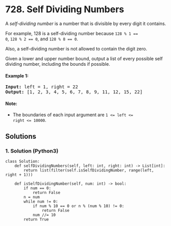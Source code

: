 # 728. Self Dividing Numbers
A *self-dividing number* is a number that is divisible by every digit it contains.

For example, 128 is a self-dividing number because <code>128 % 1 == 0</code>, <code>128 % 2 == 0</code>, and <code>128 % 8 == 0</code>.

Also, a self-dividing number is not allowed to contain the digit zero.

Given a lower and upper number bound, output a list of every possible self dividing number, including the bounds if possible.

#### Example 1:
<pre>
<strong>Input:</strong> left = 1, right = 22
<strong>Output:</strong> [1, 2, 3, 4, 5, 6, 7, 8, 9, 11, 12, 15, 22]
</pre>

#### Note:
* The boundaries of each input argument are <code>1 <= left <= right <= 10000</code>.

## Solutions

### 1. Solution (Python3)
```Python3
class Solution:
    def selfDividingNumbers(self, left: int, right: int) -> List[int]:
        return list(filter(self.isSelfDividingNumber, range(left, right + 1)))
    
    def isSelfDividingNumber(self, num: int) -> bool:
        if num == 0:
            return False
        n = num
        while num != 0:
            if num % 10 == 0 or n % (num % 10) != 0:
                return False
            num //= 10
        return True
```
